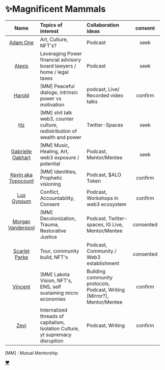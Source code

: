 # ✨Magnificent Mammals 

| Name      | Topics of interest | Collaboration ideas | consent|
| :---:        |    :----   | :--- | :---: |
| [Adam One](adam.md)  | Art, Culture, NFT's? | Podcast | seek |
| [Alexis](alexis.md)  |Leveraging Power financial advisory board lawyers / home / legal taxes | Podcast | seek |
| [Harold](harold.md) | [MM] Peaceful dialoge, intrinsic power vs motivation | podcast, Live/ Recorded video talks| confirm |
| [Hz](hz.md)   | [MM] shit talk web3, counter culture, redistribution of wealth and power   | Twitter-Spaces  | seek |
| [Gabrielle Oakhart](Gabriel.md)  | [MM] Music, Healing, Art, web3 exposure / potential  | Podcast, Mentor/Mentee| seek |
| [Kevin aka Topocount](kevin.md.md)  | [MM] Identities, Prophetic visioning | Podcast, $ALO Token | confirm |
| [Lux Gypsum](lux.md)  | Conflict, Accountability, Consent | Podcast, Workshops in web3 ecosystem | confirm |
| [Morgan Vanderpool](morganicMovement.md) | [MM] Decolonization, Trauma, Restorative Justice | Podcast, Twitter-spaces, IG Live, Mentor/Mentee | consented | 
| [Scarlet Parke](scarletParke.md)  | Tour, community build, NFT's | Podcast, Community / Web3 establishment | consented |
| [Vincent](vincent.md)  | [MM] Lakota Vision, NFT's, ENS, self sustaining micro economies | Building community protocols, Podcast, Writing [Mirror?], Mentor/Mentee| confirm | 
| [Zevi](zevi.md) | Internalized threads of capitalism, Isolation Culture, yt supremacy disruption  | Podcast, Writing | confirm |

[MM] : Mutual Mentorship

[❤️](https://miro.com/app/board/uXjVOZg1NW8=/?invite_link_id=305437653084)
